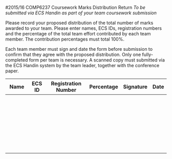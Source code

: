 #2015/16 COMP6237 Coursework Marks Distribution Return
*To be submitted via ECS Handin as part of your team coursework submission*

Please record your proposed distribution of the total number of marks awarded to your team. Please enter names, ECS IDs, registration numbers and the percentage of the total team effort contributed by each team member. The contribution percentages must total 100%.

Each team member must sign and date the form before submission to confirm that they agree with the proposed distribution. Only one fully-completed form per team is necessary. A scanned copy must submitted via the ECS Handin system by the team leader, together with the conference paper.

 Name                                                                           | ECS ID | Registration Number | Percentage | Signature | Date
--------------------------------------------------------------------------------|--------|---------------------|------------|-----------|------
 &nbsp;&nbsp;&nbsp;&nbsp;&nbsp;&nbsp;&nbsp;&nbsp;&nbsp;&nbsp;&nbsp;&nbsp;&nbsp; |        |                     |            |           |      
 &nbsp;&nbsp;&nbsp;&nbsp;&nbsp;&nbsp;&nbsp;&nbsp;&nbsp;&nbsp;&nbsp;&nbsp;&nbsp; |        |                     |            |           |      
 &nbsp;&nbsp;&nbsp;&nbsp;&nbsp;&nbsp;&nbsp;&nbsp;&nbsp;&nbsp;&nbsp;&nbsp;&nbsp; |        |                     |            |           |      
 &nbsp;&nbsp;&nbsp;&nbsp;&nbsp;&nbsp;&nbsp;&nbsp;&nbsp;&nbsp;&nbsp;&nbsp;&nbsp; |        |                     |            |           |      
 &nbsp;&nbsp;&nbsp;&nbsp;&nbsp;&nbsp;&nbsp;&nbsp;&nbsp;&nbsp;&nbsp;&nbsp;&nbsp; |        |                     |            |           |      
 &nbsp;&nbsp;&nbsp;&nbsp;&nbsp;&nbsp;&nbsp;&nbsp;&nbsp;&nbsp;&nbsp;&nbsp;&nbsp; |        |                     |            |           |      
 &nbsp;&nbsp;&nbsp;&nbsp;&nbsp;&nbsp;&nbsp;&nbsp;&nbsp;&nbsp;&nbsp;&nbsp;&nbsp; |        |                     |            |           |      

